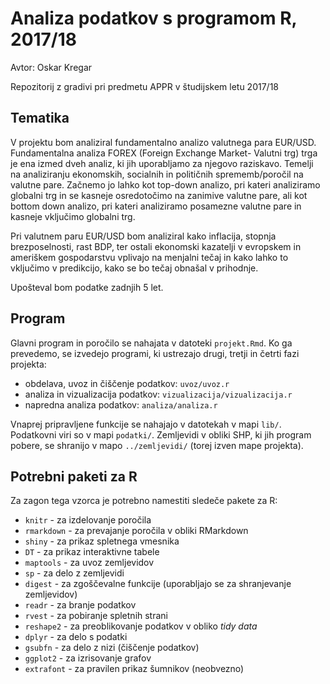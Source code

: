 # Analiza podatkov s programom R, 2017/18

Avtor: Oskar Kregar

Repozitorij z gradivi pri predmetu APPR v študijskem letu 2017/18

## Tematika

V projektu bom analiziral fundamentalno analizo valutnega para EUR/USD. Fundamentalna analiza FOREX (Foreign Exchange Market- Valutni trg) trga je ena izmed dveh analiz, ki jih uporabljamo za njegovo raziskavo. Temelji na analiziranju ekonomskih, socialnih in političnih sprememb/poročil na valutne pare. Začnemo jo lahko kot top-down analizo, pri kateri analiziramo globalni trg in se kasneje osredotočimo na zanimive valutne pare, ali kot bottom down analizo, pri kateri analiziramo posamezne valutne pare in kasneje vključimo globalni trg.

Pri valutnem paru EUR/USD bom analiziral kako inflacija, stopnja brezposelnosti, rast BDP, ter ostali ekonomski kazatelji v evropskem in ameriškem gospodarstvu vplivajo na menjalni tečaj in kako lahko to vključimo v predikcijo, kako se bo tečaj obnašal v prihodnje.

Upošteval bom podatke zadnjih 5 let.

## Program

Glavni program in poročilo se nahajata v datoteki `projekt.Rmd`. Ko ga prevedemo,
se izvedejo programi, ki ustrezajo drugi, tretji in četrti fazi projekta:

* obdelava, uvoz in čiščenje podatkov: `uvoz/uvoz.r`
* analiza in vizualizacija podatkov: `vizualizacija/vizualizacija.r`
* napredna analiza podatkov: `analiza/analiza.r`

Vnaprej pripravljene funkcije se nahajajo v datotekah v mapi `lib/`. Podatkovni
viri so v mapi `podatki/`. Zemljevidi v obliki SHP, ki jih program pobere, se
shranijo v mapo `../zemljevidi/` (torej izven mape projekta).

## Potrebni paketi za R

Za zagon tega vzorca je potrebno namestiti sledeče pakete za R:

* `knitr` - za izdelovanje poročila
* `rmarkdown` - za prevajanje poročila v obliki RMarkdown
* `shiny` - za prikaz spletnega vmesnika
* `DT` - za prikaz interaktivne tabele
* `maptools` - za uvoz zemljevidov
* `sp` - za delo z zemljevidi
* `digest` - za zgoščevalne funkcije (uporabljajo se za shranjevanje zemljevidov)
* `readr` - za branje podatkov
* `rvest` - za pobiranje spletnih strani
* `reshape2` - za preoblikovanje podatkov v obliko *tidy data*
* `dplyr` - za delo s podatki
* `gsubfn` - za delo z nizi (čiščenje podatkov)
* `ggplot2` - za izrisovanje grafov
* `extrafont` - za pravilen prikaz šumnikov (neobvezno)
